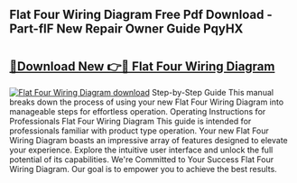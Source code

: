 ## Flat Four Wiring Diagram Free Pdf Download - Part-fIF New Repair Owner Guide PqyHX

# <h2><a href="http://dfpdoko.blite.top/?on=Flat+Four+Wiring+Diagram">🔗Download New 👉🔴 Flat Four Wiring Diagram</a></h2>

[![Flat Four Wiring Diagram download](https://i.imgur.com/lujVjoI.png)](http://dfpdoko.blite.top/?on=Flat+Four+Wiring+Diagram)
Step-by-Step Guide This manual breaks down the process of using your new Flat Four Wiring Diagram into manageable steps for effortless operation. Operating Instructions for Professionals Flat Four Wiring Diagram This guide is intended for professionals familiar with product type operation. Your new Flat Four Wiring Diagram boasts an impressive array of features designed to elevate your experience. Explore the intuitive user interface and unlock the full potential of its capabilities. We're Committed to Your Success Flat Four Wiring Diagram. Our goal is to empower you to achieve the best results.
